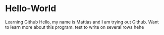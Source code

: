 # Hello-World
Learning Github
Hello, my name is Mattias and I am trying out Github. Want to learn more about this program.
test to write on several rows
hehe
